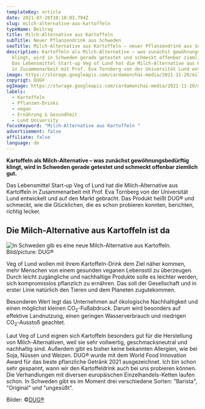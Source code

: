 ```yaml
---
templateKey: article
date: 2021-07-26T10:18:03.794Z
slug: milch-alternative-aus-kartoffeln
typeName: Beitrag
title: Milch-Alternative aus Kartoffeln
subTitle: Neuer Pflanzendrink aus Schweden
seoTitle: Milch-Alternative aus Kartoffeln – neuer Pflanzendrink aus Schweden
description: Kartoffeln als Milch-Alternative – was zunächst gewöhnungsbedürftig
  klingt, wird in Schweden gerade getestet und schmeckt offenbar ziemlich gut.
  Das Lebensmittel Start-up Veg of Lund hat die Milch-Alternative aus Kartoffeln
  in Zusammenarbeit mit Prof. Eva Tornberg von der Universität Lund entwickelt.
image: https://storage.googleapis.com/cardamonchai-media/2021-11-20/milch-alternative-aus-kartoffeln-dug-jpg-imagine-080808_515b29_1024_768/640.webp
copyrigt: DUG®
ogImage: https://storage.googleapis.com/cardamonchai-media/2021-11-20/milch-alternative-aus-kartoffeln-dug-fb-png-imagine-080808_505a28_1200_628/640.webp
labels:
  - Kartoffeln
  - Pflanzen-Drinks
  - vegan
  - Ernährung & Gesundheit
  - Lund University
focusKeyword: "Milch-Alternative aus Kartoffeln "
advertisement: false
affiliate: false
language: de
---
```


**Kartoffeln als Milch-Alternative – was zunächst gewöhnungsbedürftig klingt, wird in Schweden gerade getestet und schmeckt offenbar ziemlich gut.**

Das Lebensmittel Start-up Veg of Lund hat die Milch-Alternative aus Kartoffeln in Zusammenarbeit mit Prof. Eva Tornberg von der Universität Lund entwickelt und auf den Markt gebracht. Das Produkt heißt DUG® und schmeckt, wie die Glücklichen, die es schon probieren konnten, berichten, richtig lecker.

## Die Milch-Alternative aus Kartoffeln ist da

![In Schweden gib es eine neue Milch-Alternative aus Kartoffeln. Bild/picture: DUG®](https://storage.googleapis.com/cardamonchai-media/2021-11-20/milch-alternative-aus-kartoffeln-dug-1-jpg-imagine-181818_775d4c_1024_768/640.webp "In Schweden gib es eine neue Milch-Alternative aus Kartoffeln. Bild/picture: DUG®")

Veg of Lund wollen mit ihrem Kartoffeln-Drink dem Ziel näher kommen, mehr Menschen von einem gesunden veganen Lebensstil zu überzeugen. Durch leicht zugängliche und nachhaltige Produkte solle es leichter werden, sich kompromisslos pflanzlich zu ernähren. Das soll der Gesellschaft und in erster Linie natürlich den Tieren und dem Planeten zugutekommen.

Besonderen Wert legt das Unternehmen auf ökologische Nachhaltigkeit und einen möglichst kleinen CO<sub>2</sub>-Fußabdruck. Darum wird besonders auf effektive Landnutzung, einen geringen Wasserverbrauch und niedrigen CO<sub>2</sub>-Ausstoß geachtet.

Laut Veg of Lund eignen sich Kartoffeln besonders gut für die Herstellung von Milch-Alternativen, weil sie sehr vollwertig, geschmacksneutral und nachhaltig sind. Außerdem gibt es bisher keine bekannten Allergien, wie bei Soja, Nüssen und Weizen. DUG® wurde mit dem World Food Innovation Award für das beste pflanzliche Getränk 2021 ausgezeichnet. Ich bin schon sehr gespannt, wann wir den Kartoffeldrink auch bei uns probieren können. Die Verhandlungen mit diversen europäischen Einzelhandels-Ketten laufen schon. In Schweden gibt es im Moment drei verschiedene Sorten: "Barista", "Original" und "ungesüßt".

Bilder: ©[DUG®](https://shop.dugdrinks.com/)